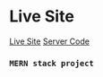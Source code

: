 # Live Site
[Live Site](https://handyman-repairs.web.app/)
[Server Code](https://github.com/mutasimifaz/HandyMan-server)

### `MERN stack project`

